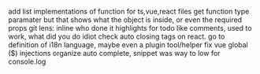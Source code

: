 add list implementations of function for ts,vue,react files
get function type paramater but that shows what the object is inside, or even the required props
git lens: inline who done it
highlights for todo like comments, used to work, what did you do idiot
check auto closing tags on react.
go to definition of i18n language, maybe even a plugin tool/helper
fix vue global ($) injections
organize auto complete, snippet was way to low for console.log
